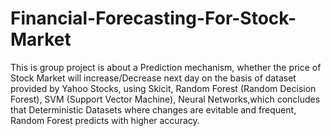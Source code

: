# Financial-Forecasting-For-Stock-Market
This is group project is about a Prediction mechanism, whether the price of Stock Market will increase/Decrease next day on the basis of
dataset provided by Yahoo Stocks, using Skicit, Random Forest (Random Decision Forest), SVM (Support Vector Machine),
Neural Networks,which concludes that Deterministic Datasets where changes are evitable and frequent,
Random Forest predicts with higher accuracy.
